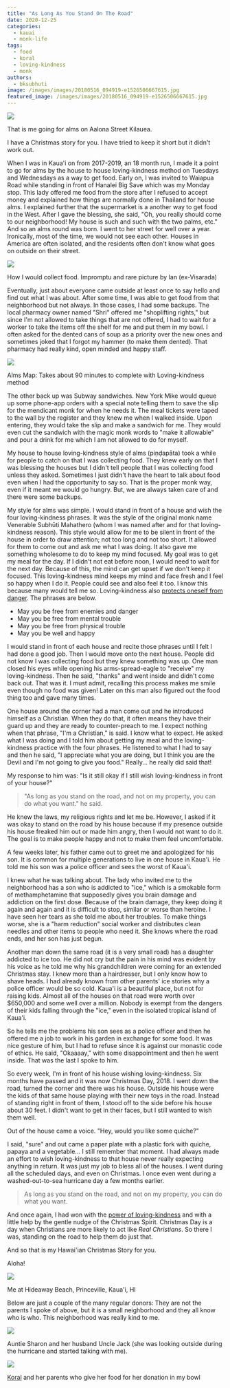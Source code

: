 ```yaml
---
title: "As Long As You Stand On The Road"
date: 2020-12-25
categories: 
  - kauai
  - monk-life
tags: 
  - food
  - koral
  - loving-kindness
  - monk
authors: 
  - bksubhuti
image: /images/images/20180516_094919-e1526506667615.jpg
featured_image: /images/images/20180516_094919-e1526506667615.jpg
---
```


![](/images/20180516_094919-e1526506667615-768x1024.jpg)

That is me going for alms on Aalona Street Kilauea.

I have a Christmas story for you. I have tried to keep it short but it didn't work out.

When I was in Kaua'i on from 2017-2019, an 18 month run, I made it a point to go for alms by the house to house loving-kindness method on Tuesdays and Wednesdays as a way to get food. Early on, I was invited to Waiapua Road while standing in front of Hanalei Big Save which was my Monday stop. This lady offered me food from the store after I refused to accept money and explained how things are normally done in Thailand for house alms. I explained further that the supermarket is a another way to get food in the West. After I gave the blessing, she said, "Oh, you really should come to our neighborhood! My house is such and such with the two palms, etc." And so an alms round was born. I went to her street for well over a year. Ironically, most of the time, we would not see each other. Houses in America are often isolated, and the residents often don't know what goes on outside on their street.

![](/images/meatbigsave1.rsz_-1024x768.jpg)

How I would collect food. Impromptu and rare picture by Ian (ex-Visarada)

Eventually, just about everyone came outside at least once to say hello and find out what I was about. After some time, I was able to get food from that neighborhood but not always. In those cases, I had some backups. The local pharmacy owner named "Shri" offered me "shoplifting rights," but since I'm not allowed to take things that are not offered, I had to wait for a worker to take the items off the shelf for me and put them in my bowl. I often asked for the dented cans of soup as a priority over the new ones and sometimes joked that I forgot my hammer (to make them dented). That pharmacy had really kind, open minded and happy staff.

![](/images/almsMap-1024x677.png)

Alms Map: Takes about 90 minutes to complete with Loving-kindness method

The other back up was Subway sandwiches. New York Mike would queue up some phone-app orders with a special note telling them to save the slip for the mendicant monk for when he needs it. The meal tickets were taped to the wall by the register and they knew me when I walked inside. Upon entering, they would take the slip and make a sandwich for me. They would even cut the sandwich with the magic monk words to "make it allowable" and pour a drink for me which I am not allowed to do for myself.

My house to house loving-kindness style of alms (piṇḍapāta) took a while for people to catch on that I was collecting food. They knew early on that I was blessing the houses but I didn't tell people that I was collecting food unless they asked. Sometimes I just didn't have the heart to talk about food even when I had the opportunity to say so. That is the proper monk way, even if it meant we would go hungry. But, we are always taken care of and there were some backups.

My style for alms was simple. I would stand in front of a house and wish the four loving-kindness phrases. It was the style of the original monk name Venerable Subhūti Mahathero (whom I was named after and for that loving-kindness reason). This style would allow for me to be silent in front of the house in order to draw attention; not too long and not too short. It allowed for them to come out and ask me what I was doing. It also gave me something wholesome to do to keep my mind focused. My goal was to get my meal for the day. If I didn't not eat before noon, I would need to wait for the next day. Because of this, the mind can get upset if we don't keep it focused. This loving-kindness mind keeps my mind and face fresh and I feel so happy when I do it. People could see and also feel it too. I know this because many would tell me so. Loving-kindness also [protects oneself from danger](https://americanmonk.org/fighting-anger-with-loving-kindness/). The phrases are below.

- May you be free from enemies and danger
- May you be free from mental trouble
- May you be free from physical trouble
- May you be well and happy

I would stand in front of each house and recite those phrases until I felt I had done a good job. Then I would move onto the next house. People did not know I was collecting food but they knew something was up. One man closed his eyes while opening his arms-spread-eagle to "receive" my loving-kindness. Then he said, "thanks" and went inside and didn't come back out. That was it. I must admit, recalling this process makes me smile even though no food was given! Later on this man also figured out the food thing too and gave many times.

One house around the corner had a man come out and he introduced himself as a Christian. When they do that, it often means they have their guard up and they are ready to counter-preach to me. I expect nothing when that phrase, "I'm a Christian," is said. I know what to expect. He asked what I was doing and I told him about getting my meal and the loving-kindness practice with the four phrases. He listened to what I had to say and then he said, "I appreciate what you are doing, but I think you are the Devil and I'm not going to give you food." Really... he really did said that!

My response to him was: "Is it still okay if I still wish loving-kindness in front of your house?"

> "As long as you stand on the road, and not on my property, you can do what you want." he said.

He knew the laws, my religious rights and let me be. However, I asked if it was okay to stand on the road by his house because if my presence outside his house freaked him out or made him angry, then I would not want to do it. The goal is to make people happy and not to make them feel uncomfortable.

A few weeks later, his father came out to greet me and apologized for his son. It is common for multiple generations to live in one house in Kaua'i. He told me his son was a police officer and sees the worst of Kaua'i.

I knew what he was talking about. The lady who invited me to the neighborhood has a son who is addicted to "ice," which is a smokable form of methamphetamine that supposedly gives you brain damage and addiction on the first dose. Because of the brain damage, they keep doing it again and again and it is difficult to stop, similar or worse than heroine. I have seen her tears as she told me about her troubles. To make things worse, she is a "harm reduction" social worker and distributes clean needles and other items to people who need it. She knows where the road ends, and her son has just begun.

Another man down the same road (it is a very small road) has a daughter addicted to ice too. He did not cry but the pain in his mind was evident by his voice as he told me why his grandchildren were coming for an extended Christmas stay. I knew more than a hairdresser, but I only know how to shave heads. I had already known from other parents' ice stories why a police officer would be so cold. Kaua'i is a beautiful place, but not for raising kids. Almost all of the houses on that road were worth over $650,000 and some well over a million. Nobody is exempt from the dangers of their kids falling through the "ice," even in the isolated tropical island of Kaua'i.

So he tells me the problems his son sees as a police officer and then he offered me a job to work in his garden in exchange for some food. It was nice gesture of him, but I had to refuse since it is against our monastic code of ethics. He said, "Okaaaay," with some disappointment and then he went inside. That was the last I spoke to him.

So every week, I'm in front of his house wishing loving-kindness. Six months have passed and it was now Christmas Day, 2018. I went down the road, turned the corner and there was his house. Outside his house were the kids of that same house playing with their new toys in the road. Instead of standing right in front of them, I stood off to the side before his house about 30 feet. I didn't want to get in their faces, but I still wanted to wish them well.

Out of the house came a voice. "Hey, would you like some quiche?"

I said, "sure" and out came a paper plate with a plastic fork with quiche, papaya and a vegetable... I still remember that moment. I had always made an effort to wish loving-kindness to that house never really expecting anything in return. It was just my job to bless all of the houses. I went during all the scheduled days, and even on Christmas. I once even went during a washed-out-to-sea hurricane day a few months earlier.

> As long as you stand on the road, and not on my property, you can do what you want.

And once again, I had won with the [power of loving-kindness](https://americanmonk.org/tag/loving-kindness-wins-the-race/) and with a little help by the gentle nudge of the Christmas Spirit. Christmas Day is a day when Christians are more likely to act like _Real Christians_. So there I was, standing on the road to help them do just that.

And so that is my Hawai'ian Christmas Story for you.

Aloha!

![](/images/cropped-IMG_20190403_182709-1024x1024.jpg)

Me at Hideaway Beach, Princeville, Kaua'i, HI

Below are just a couple of the many regular donors: They are not the parents I spoke of above, but it is a small neighborhood and they all know who is who. This neighborhood was really kind to me.

![](/images/auntisharenandunclejack-1024x768.jpg)

Auntie Sharon and her husband Uncle Jack (she was looking outside during the hurricane and started talking with me).

![](/images/koral-fam-1024x768.jpg)

[Koral](https://americanmonk.org/koral-inspires-me/) and her parents who give her food for her donation in my bowl